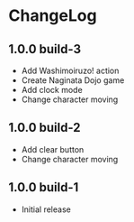 # ChangeLog

## 1.0.0 build-3
- Add Washimoiruzo! action
- Create Naginata Dojo game
- Add clock mode
- Change character moving

## 1.0.0 build-2
- Add clear button
- Change character moving

## 1.0.0 build-1
- Initial release
